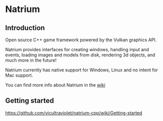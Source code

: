 # Natrium
## Introduction
Open source C++ game framework powered by the Vulkan graphics API.

Natrium provides interfaces for creating windows, handling input and events, loading images and models from disk, rendering 3d objects, and much more in the future!

Natrium currently has native support for Windows, Linux and no intent for Mac support.

You can find more info about Natrium in the [wiki](https://github.com/vicultraviolet/natrium-cpp/wiki/)
## Getting started
https://github.com/vicultraviolet/natrium-cpp/wiki/Getting-started
